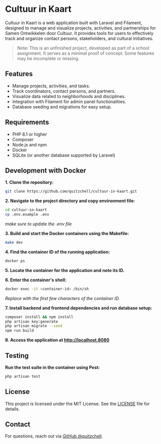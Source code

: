 # Cultuur in Kaart
Cultuur in Kaart is a web application built with Laravel and Filament, designed to manage and visualize projects, activities, and partnerships for Samen Ontwikkelen door Cultuur. It provides tools for users to effectively track and organize contact persons, stakeholders, and cultural initiatives.

> Note: This is an unfinished project, developed as part of a school assignment. It serves as a minimal proof of concept. Some features may be incomplete or missing.

## Features
* Manage projects, activities, and tasks.
* Track coordinators, contact persons, and partners.
* Visualize data related to neighborhoods and disciplines.
* Integration with Filament for admin panel functionalities.
* Database seeding and migrations for easy setup.

## Requirements
* PHP 8.1 or higher
* Composer
* Node.js and npm
* Docker
* SQLite (or another database supported by Laravel)

## Development with Docker
__1. Clone the repository:__
```bash
git clone https://github.com/quitzchell/cultuur-in-kaart.git
```
__2. Navigate to the project directory and copy environment file:__
```bash
cd cultuur-in-kaart
cp .env.example .env
```
_make sure to update the .env file_

__3. Build and start the Docker containers using the Makefile:__
```bash
make dev
```

__4. Find the container ID of the running application:__
```bash
docker ps
```
__5. Locate the container for the application and note its ID.__

__6. Enter the container's shell:__
```bash
docker exec -it <container-id> /bin/sh
```
_Replace <container-id> with the first few characters of the container ID._

__7. Install backend and frontend dependencies and run database setup:__
```bash
composer install && npm install
php artisan key:generate
php artisan migrate --seed
npm run build
```

__8. Access the application at <a>http://localhost.8080</a>__

## Testing
__Run the test suite in the container using Pest:__
```bash
php artisan test
```

## License
This project is licensed under the MIT License. See the [LICENSE](LICENSE) file for details.

## Contact
For questions, reach out via [GitHub @quitzchell](https://github.com/quitzchell).
